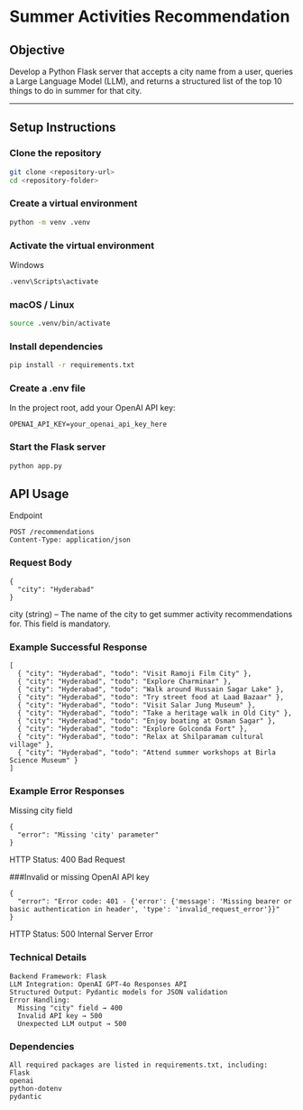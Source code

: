 # Summer Activities Recommendation 

## Objective
Develop a Python Flask server that accepts a city name from a user, queries a Large Language Model (LLM), and returns a structured list of the top 10 things to do in summer for that city.

---

## Setup Instructions

### Clone the repository
```bash
git clone <repository-url>
cd <repository-folder>
```
### Create a virtual environment
```bash
python -m venv .venv
```
### Activate the virtual environment
Windows

```bash
.venv\Scripts\activate
```
### macOS / Linux
```bash
source .venv/bin/activate
```
### Install dependencies
```bash
pip install -r requirements.txt
```
### Create a .env file
In the project root, add your OpenAI API key:
``` text
OPENAI_API_KEY=your_openai_api_key_here
```
### Start the Flask server
```bash
python app.py
```
## API Usage
Endpoint
```
POST /recommendations
Content-Type: application/json
``` 
### Request Body
```
{
  "city": "Hyderabad"
}
```
city (string) – The name of the city to get summer activity recommendations for. This field is mandatory.

### Example Successful Response
```
[
  { "city": "Hyderabad", "todo": "Visit Ramoji Film City" },
  { "city": "Hyderabad", "todo": "Explore Charminar" },
  { "city": "Hyderabad", "todo": "Walk around Hussain Sagar Lake" },
  { "city": "Hyderabad", "todo": "Try street food at Laad Bazaar" },
  { "city": "Hyderabad", "todo": "Visit Salar Jung Museum" },
  { "city": "Hyderabad", "todo": "Take a heritage walk in Old City" },
  { "city": "Hyderabad", "todo": "Enjoy boating at Osman Sagar" },
  { "city": "Hyderabad", "todo": "Explore Golconda Fort" },
  { "city": "Hyderabad", "todo": "Relax at Shilparamam cultural village" },
  { "city": "Hyderabad", "todo": "Attend summer workshops at Birla Science Museum" }
]
``` 
### Example Error Responses

Missing city field
```
{
  "error": "Missing 'city' parameter"
}
```

HTTP Status: 400 Bad Request

###Invalid or missing OpenAI API key
```
{
  "error": "Error code: 401 - {'error': {'message': 'Missing bearer or basic authentication in header', 'type': 'invalid_request_error'}}"
}
```
HTTP Status: 500 Internal Server Error

### Technical Details
```
Backend Framework: Flask
LLM Integration: OpenAI GPT-4o Responses API
Structured Output: Pydantic models for JSON validation
Error Handling:
  Missing "city" field → 400
  Invalid API key → 500
  Unexpected LLM output → 500
```
### Dependencies
```
All required packages are listed in requirements.txt, including:
Flask
openai
python-dotenv
pydantic
``` 
